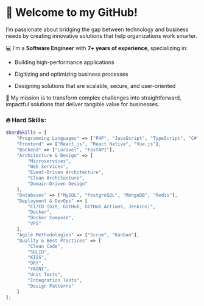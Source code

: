 # 👋 Welcome to my GitHub!

I’m passionate about bridging the gap between technology and business needs by creating innovative solutions that help organizations work smarter.

💻 I’m a **Software Engineer** with **7+ years of experience**, specializing in:

- Building high-performance applications

- Digitizing and optimizing business processes

- Designing solutions that are scalable, secure, and user-oriented

🚀 My mission is to transform complex challenges into straightforward, impactful solutions that deliver tangible value for businesses.




### 🔥 Hard Skills:

```php
$hardSkills = [
    "Programming Languages" => ["PHP", "JavaScript", "TypeScript", "C#", "Java", "Python"],
    "Frontend" => ["React.js", "React Native", "Vue.js"],
    "Backend" => ["Laravel", "FastAPI"],
    "Architecture & Design" => [
        "Microservices",
        "Web Services",
        "Event-Driven Architecture",
        "Clean Architecture",
        "Domain-Driven Design"
    ],
    "Databases" => ["MySQL", "PostgreSQL", "MongoDB", "Redis"],
    "Deployment & DevOps" => [
        "CI/CD (Git, GitHub, GitHub Actions, Jenkins)",
        "Docker",
        "Docker Compose",
        "VPS"
    ],
    "Agile Methodologies" => ["Scrum", "Kanban"],
    "Quality & Best Practices" => [
        "Clean Code",
        "SOLID",
        "KISS",
        "DRY",
        "YAGNI",
        "Unit Tests",
        "Integration Tests",
        "Design Patterns"
    ]
];
```
